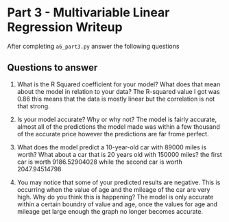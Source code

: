 # Part 3 - Multivariable Linear Regression Writeup

After completing `a6_part3.py` answer the following questions

## Questions to answer

1. What is the R Squared coefficient for your model? What does that mean about the model in relation to your data? The R-squared value I got was 0.86 this means that the data is mostly linear but the correlation is not that strong.

2. Is your model accurate? Why or why not? The model is fairly accurate, almost all of the predictions the model made was within a few thousand of the accurate price however the predictions are far frome perfect.

3. What does the model predict a 10-year-old car with 89000 miles is worth? What about a car that is 20 years old with 150000 miles?
the first car is worth 9186.52904028 while the second car is worth 2047.94514798
4. You may notice that some of your predicted results are negative. This is occurring when the value of age and the mileage of the car are very high. Why do you think this is happening? The model is only accurate within a certain boundry of value and age, once the values for age and mileage get large enough the graph no longer becomes accurate.